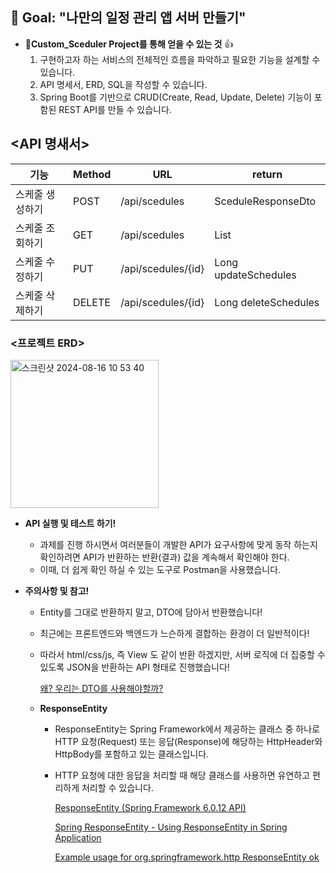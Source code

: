  ## <aside> 🏁 **Goal:  "나만의 일정 관리 앱 서버 만들기"** </aside>

- **Custom_Sceduler Project를 통해 얻을 수 있는 것** 👍
    1. 구현하고자 하는 서비스의 전체적인 흐름을 파악하고 필요한 기능을 설계할 수 있습니다.
    2. API 명세서, ERD, SQL을 작성할 수 있습니다.
    3. Spring Boot를 기반으로 CRUD(Create, Read, Update, Delete) 기능이 포함된 REST API를 만들 수 있습니다.

 ## <API 명새서>
| 기능       | Method | URL                | return                   |
|----------|--------|--------------------|--------------------------|
| 스케줄 생성하기 | POST   | /api/scedules      | SceduleResponseDto       |
| 스케줄 조회하기 | GET    | /api/scedules      | List<SceduleResponseDto> |
| 스케줄 수정하기 | PUT    | /api/scedules/{id} | Long updateSchedules |
| 스케줄 삭제하기 | DELETE | /api/scedules/{id} | Long deleteSchedules |

### <프로젝트 ERD>
<img width="237" alt="스크린샷 2024-08-16 10 53 40" src="https://github.com/user-attachments/assets/0e584051-c94e-4011-9691-441fc8d91081">



- **API 실행 및 테스트 하기!**
    - 과제를 진행 하시면서 여러분들이 개발한 API가 요구사항에 맞게 동작 하는지 확인하려면 API가 반환하는 반환(결과) 값을 계속해서 확인해야 한다.
    - 이때, 더 쉽게 확인 하실 수 있는 도구로 Postman을 사용했습니다. 
    
- **주의사항 및 참고!**
    - Entity를 그대로 반환하지 말고, DTO에 담아서 반환했습니다!
    - 최근에는 프론트엔드와 백엔드가 느슨하게 결합하는 환경이 더 일반적이다!
    - 따라서 html/css/js, 즉 View 도 같이 반환 하겠지만, 서버 로직에 더 집중할 수 있도록 JSON을 반환하는 API 형태로 진행했습니다!
        
        [왜? 우리는 DTO를 사용해야할까?](https://www.notion.so/DTO-72e0c55fe8eb43af83ae8b0ef1ba2ada?pvs=21)
        
    - **ResponseEntity**
        - ResponseEntity는 Spring Framework에서 제공하는 클래스 중 하나로 HTTP 요청(Request) 또는 응답(Response)에 해당하는 HttpHeader와 HttpBody를 포함하고 있는 클래스입니다.
        - HTTP 요청에 대한 응답을 처리할 때 해당 클래스를 사용하면 유연하고 편리하게 처리할 수 있습니다.
            
            [ResponseEntity (Spring Framework 6.0.12 API)](https://docs.spring.io/spring-framework/docs/current/javadoc-api/org/springframework/http/ResponseEntity.html)
            
            [Spring ResponseEntity - Using ResponseEntity in Spring Application](https://www.javaguides.net/2019/08/spring-responseentity-using-responseentity-in-spring-application.html)
            
            [Example usage for org.springframework.http ResponseEntity ok](http://www.java2s.com/example/java-api/org/springframework/http/responseentity/ok-1-0.html)
          

